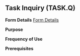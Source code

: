## Task Inquiry (TASK.Q)
<PageHeader />

**Form Details**
[Form Details](../TASK-Q-1/README.md)

**Purpose**

**Frequency of Use**

**Prerequisites**

<badge text= "Version 8.10.57 " vertical="middle" />

<PageFooter />
